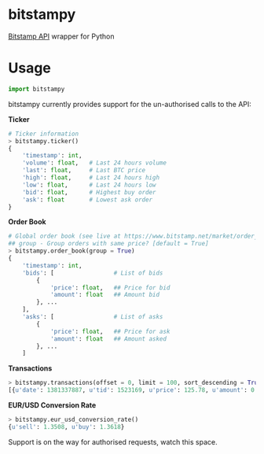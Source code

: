bitstampy
=========

[Bitstamp API](https://www.bitstamp.net/api/) wrapper for Python

Usage
=====

```python
import bitstampy
```

bitstampy currently provides support for the un-authorised calls to the API:

**Ticker**

```python
# Ticker information
> bitstampy.ticker()
{
	'timestamp': int,
	'volume': float,   # Last 24 hours volume
	'last': float,     # Last BTC price
	'high': float,     # Last 24 hours high
	'low': float,      # Last 24 hours low
	'bid': float,      # Highest buy order
	'ask': float       # Lowest ask order
}
```

**Order Book**

```python
# Global order book (see live at https://www.bitstamp.net/market/order_book/)
## group - Group orders with same price? [default = True]
> bitstampy.order_book(group = True)
{
	'timestamp': int,
	'bids': [                 # List of bids
		{
			'price': float,   ## Price for bid
			'amount': float   ## Amount bid
		}, ...
	],
	'asks': [                 # List of asks
		{
			'price': float,   ## Price for ask
			'amount': float   ## Amount asked
		}, ...
	]
```

**Transactions**
```python
> bitstampy.transactions(offset = 0, limit = 100, sort_descending = True)
[{u'date': 1381337887, u'tid': 1523169, u'price': 125.78, u'amount': 0.06363003}, {u'date': 1381337838, u'tid': 1523168, u'price': 125.78, u'amount': 0.12543023}, ...]
```

**EUR/USD Conversion Rate**
```python
> bitstampy.eur_usd_conversion_rate()
{u'sell': 1.3508, u'buy': 1.3618}
```

Support is on the way for authorised requests, watch this space.
